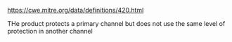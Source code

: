https://cwe.mitre.org/data/definitions/420.html

THe product protects a primary channel but does not use the same level of protection in another channel